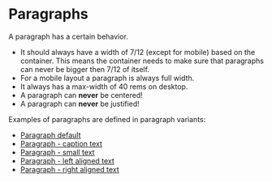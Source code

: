 # Paragraphs

A paragraph has a certain behavior.

* It should always have a width of 7/12 (except for mobile) based on the
  container.
  This means the container needs to make sure that paragraphs can never be
  bigger then 7/12 of itself.
* For a mobile layout a paragraph is always full width.
* It always has a max-width of 40 rems on desktop.
* A paragraph can **never** be centered!
* A paragraph can **never** be justified!

Examples of paragraphs are defined in paragraph variants:

* <a href="{{path './paragraph--default.html'}}">Paragraph default</a>
* <a href="{{path './paragraph--caption-text.html'}}">Paragraph - caption text</a>
* <a href="{{path './paragraph--small-text.html'}}">Paragraph - small text</a>
* <a href="{{path './paragraph--left-text.html'}}">Paragraph - left aligned text</a>
* <a href="{{path './paragraph--right-text.html'}}">Paragraph - right aligned text</a>

